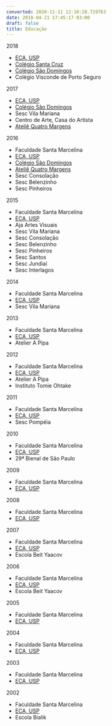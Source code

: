 ```yaml
---
converted: 2020-11-11 12:10:28.729763
date: 2018-04-21 17:45:17-03:00
draft: false
title: Educação
---
```


2018

- [ECA, USP](eca-usp)
- [Colégio Santa Cruz](colegio-santa-cruz)
- [Colégio São Domingos](colegio-sao-domingos)
- Colégio Visconde de Porto Seguro

2017

- [ECA, USP](eca-usp)
- [Colégio São Domingos](colegio-sao-domingos)
- Sesc Vila Mariana
- Centro de Arte, Casa do Artista
- [Ateliê Quatro Margens](atelie-quatro-margens)

2016

- Faculdade Santa Marcelina
- [ECA, USP](eca-usp)
- [Colégio São Domingos](colegio-sao-domingos)
- [Ateliê Quatro Margens](atelie-quatro-margens)
- Sesc Consolação
- Sesc Belenzinho
- Sesc Pinheiros

2015

- Faculdade Santa Marcelina
- [ECA, USP](eca-usp)
- Aja Artes Visuais
- Sesc Vila Mariana
- Sesc Consolação
- Sesc Belenzinho
- Sesc Pinheiros
- Sesc Santos
- Sesc Jundiaí
- Sesc Interlagos

2014

- Faculdade Santa Marcelina
- [ECA, USP](eca-usp)
- Sesc Vila Mariana

2013

- Faculdade Santa Marcelina
- [ECA, USP](eca-usp)
- Atelier A Pipa

2012

- Faculdade Santa Marcelina
- [ECA, USP](eca-usp)
- Atelier A Pipa
- Instituto Tomie Ohtake

2011

- Faculdade Santa Marcelina
- [ECA, USP](eca-usp)
- Sesc Pompéia

2010

- Faculdade Santa Marcelina
- [ECA, USP](eca-usp)
- 29ª Bienal de São Paulo

2009

- Faculdade Santa Marcelina
- [ECA, USP](eca-usp)

2008

- Faculdade Santa Marcelina
- [ECA, USP](eca-usp)

2007

- Faculdade Santa Marcelina
- [ECA, USP](eca-usp)
- Escola Beit Yaacov

2006

- Faculdade Santa Marcelina
- [ECA, USP](eca-usp)
- Escola Beit Yaacov

2005

- Faculdade Santa Marcelina
- [ECA, USP](eca-usp)

2004

- Faculdade Santa Marcelina
- [ECA, USP](eca-usp)

2003

- Faculdade Santa Marcelina
- [ECA, USP](eca-usp)

2002

- Faculdade Santa Marcelina
- [ECA, USP](eca-usp)
- Escola Bialik